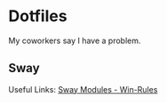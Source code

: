 # Dotfiles
My coworkers say I have a problem.

## Sway

Useful Links:
[Sway Modules - Win-Rules](https://gitlab.com/that1communist/dotfiles/-/blob/master/.config/sway/modules/win-rules)
